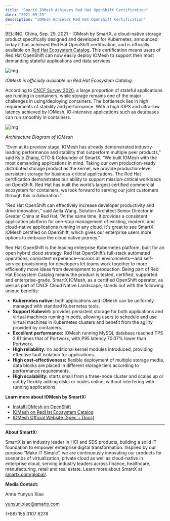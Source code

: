 ```yaml
---
title: "SmartX IOMesh Achieves Red Hat OpenShift Certification"
date: "2021-09-29"
description: "IOMesh Achieves Red Hat OpenShift Certification"
---
```


BEIJING, China, Sep. 29, 2021 - IOMesh by SmartX, a cloud-native storage product specifically designed and developed for Kubernetes, announced today it has achieved Red Hat OpenShift certification, and is officially available on [Red Hat Ecosystem Catalog](https://catalog.redhat.com/software/operators/detail/60b73139dd7db51a7e24a9e0). This certification means users of Red Hat OpenShift can now easily deploy IOMesh to support their most demanding stateful applications and data services.

![img](../../iomesh_on_catalog.png)

_IOMesh is officially available on Red Hat Ecosystem Catalog_.

According to [CNCF Survey 2020](https://www.cncf.io/wp-content/uploads/2020/12/CNCF_Survey_Report_2020.pdf), a large proportion of stateful applications are running in containers, while storage remains one of the major challenges in using/deploying containers. The bottleneck lies in high requirements of stability and performance. With a high IOPS and ultra-low latency achieved by IOMesh, IO-intensive applications such as databases can run smoothly in containers.

![img](../../iomesh_arch.png)

_Architecture Diagram of IOMesh_

“Even at its preview stage, IOMesh has already demonstrated industry-leading performance and stability that outperform multiple peer products,” said Kyle Zhang, CTO & Cofounder of SmartX, “We built IOMesh with the most demanding applications in mind. Taking our own production-ready distributed storage product as the kernel, we provide production-level persistent storage for business-critical applications. The Red Hat certification demonstrates our ability to support mission-critical workloads on OpenShift. Red Hat has built the world’s largest certified commercial ecosystem for containers, we look forward to serving our joint customers through this collaboration.”

“Red Hat OpenShift can effectively increase developer productivity and drive innovation,“ said Aella Wang, Solution Architect Senior Director in Greater China at Red Hat, “At the same time, it provides a consistent application platform for one-stop management of existing, modern, and cloud-native applications running in any cloud. It's great to see SmartX IOMesh certified on OpenShift, which gives our enterprise users more options to embrace the cloud native journey.”

Red Hat OpenShift is the leading enterprise Kubernetes platform, built for an open hybrid cloud strategy. Red Hat OpenShift’s full-stack automated operations, consistent experience—across all environments—and self-service provisioning for developers let teams work together to more efficiently move ideas from development to production. Being part of Red Hat Ecosystem Catalog means the product is tested, certified, supported and enterprise-grade. SmartX IOMesh, as a certified OpenShift operator, as well as part of CNCF Cloud Native Landscape, stands out with the following unique benefits:

- **Kubernetes native:** both applications and IOMesh can be uniformly managed with standard Kubernetes tools.
- **Support Kubevirt:** provides persistent storage for both applications and virtual machines running in pods, allowing users to schedule and use virtual machines in Kubernetes clusters and benefit from the agility provided by containers.
- **Excellent performance:** IOMesh running MySQL database reached TPS 2.81 times that of Portworx, with P95 latency 70.07% lower than Portworx.
- **High reliability:** no additional kernel modules introduced, providing effective fault isolation for applications.
- **High cost-effectiveness:** flexible deployment of multiple storage media, data blocks are placed in different storage tiers according to performance requirements.
- **High scalability:** starts small from a three-node cluster and scales up or out by flexibly adding disks or nodes online, without interfering with running applications.

**Learn more about IOMesh by SmartX:**

- [Install IOMesh on OpenShift](/blog/install_iomesh_on_openshift)
- [IOMesh on RedHat Ecosystem Catalog](https://catalog.redhat.com/software/operators/detail/60b73139dd7db51a7e24a9e0)
- [IOMesh Official Website (Spec + Docs)](https://www.iomesh.com/)

---

**About SmartX:**

SmartX is an industry leader in HCI and SDS products, building a solid IT foundation to empower enterprise digital transformation. Inspired by our purpose “Make IT Simple”, we are continuously innovating our products for scenarios of virtualization, private cloud as well as cloud-native in enterprise cloud, serving industry leaders across finance, healthcare, manufacturing, retail and real estate. Learn more about SmartX at [smartx.com/global/](https://www.smartx.com/global/).

**Media Contact:**

Anne Yunyun Xiao

[yunyun.xiao@smartx.com](mailto:yunyun.xiao@smartx.com)

(+86) 155 0107 6278
